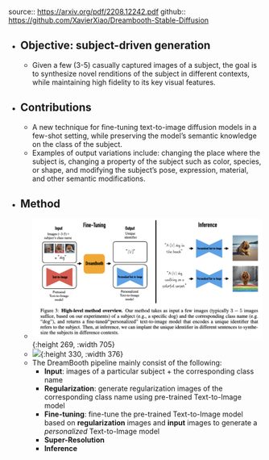 source:: https://arxiv.org/pdf/2208.12242.pdf
github:: https://github.com/XavierXiao/Dreambooth-Stable-Diffusion

- ## Objective: subject-driven generation
	- Given a few (3-5) casually captured images of a subject, the goal is to synthesize novel renditions of the subject in different contexts, while maintaining high fidelity to its key visual features.
- ## Contributions
	- A new technique for fine-tuning text-to-image diffusion models in a few-shot setting, while preserving the
	  model’s semantic knowledge on the class of the subject.
	- Examples of output variations include: changing the place where the subject is, changing a property of the subject such as color, species, or shape, and modifying the subject’s pose, expression, material, and other semantic modifications.
- ## Method
	- ![image.png](../assets/image_1667054672048_0.png){:height 269, :width 705}
	- ![](https://lh6.googleusercontent.com/myPgm3ieu3I3cG-HULMvmivhlsTLwCyQMDSgwBLkGPbf-j_M25NpAHqysGMP6VMFlQ1JO-9Ar2odooTjBUbw_OSdSOJEgH0N-2eFzZumfNQlgRcGXDnz-aZPucCUep11O9LLeJM-sF0QxKEsV2LOMbEQXN8f4T93sYvPDRsOz4iREqaIEoMTOsIb){:height 330, :width 376}
	- The DreamBooth pipeline mainly consist of the following:
		- **Input**: images of a particular subject + the corresponding class name
		- **Regularization**: generate regularization images of the corresponding class name using pre-trained Text-to-Image model
		- **Fine-tuning**: fine-tune the pre-trained Text-to-Image model based on **regularization** images and **input** images to generate a *personalized* Text-to-Image model
		- **Super-Resolution**
		- **Inference**